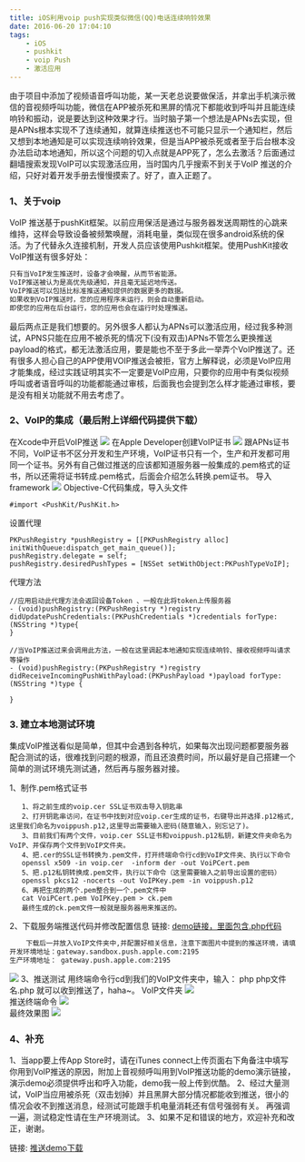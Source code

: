 ```yaml
---
title: iOS利用voip push实现类似微信(QQ)电话连续响铃效果
date: 2016-06-20 17:04:10
tags:
    - iOS
    - pushkit
    - voip Push
    - 激活应用
---
```

由于项目中添加了视频语音呼叫功能，某一天老总说要做保活，并拿出手机演示微信的音视频呼叫功能，微信在APP被杀死和黑屏的情况下都能收到呼叫并且能连续响铃和振动，说是要达到这种效果才行。<!-- more -->当时脑子第一个想法是APNs去实现，但是APNs根本实现不了连续通知，就算连续推送也不可能只显示一个通知栏，然后又想到本地通知是可以实现连续响铃效果，但是当APP被杀死或者至于后台根本没办法启动本地通知，所以这个问题的切入点就是APP死了，怎么去激活？后面通过翻墙搜索发现VoIP可以实现激活应用，当时国内几乎搜索不到关于VoIP 推送的介绍，只好对着开发手册去慢慢摸索了。好了，直入正题了。
	
### 1、关于voip
  VoIP 推送基于pushKit框架。以前应用保活是通过与服务器发送周期性的心跳来维持，这样会导致设备被频繁唤醒，消耗电量，类似现在很多android系统的保活。为了代替永久连接机制，开发人员应该使用Pushkit框架。使用PushKit接收VoIP推送有很多好处：
 ``` bash
只有当VoIP发生推送时，设备才会唤醒，从而节省能源。
VoIP推送被认为是高优先级通知，并且毫无延迟地传送。
VoIP推送可以包括比标准推送通知提供的数据更多的数据。
如果收到VoIP推送时，您的应用程序未运行，则会自动重新启动。
即使您的应用在后台运行，您的应用也会在运行时处理推送。
```
最后两点正是我们想要的。另外很多人都认为APNs可以激活应用，经过我多种测试，APNS只能在应用不被杀死的情况下(没有双击)APNs不管怎么更换推送payload的格式，都无法激活应用，要是能也不至于多此一举弄个VoIP推送了。还有很多人担心自己的APP使用VOIP推送会被拒，官方上解释说，必须是VoIP应用才能集成，经过实践证明其实不一定要是VoIP应用，只要你的应用中有类似视频呼叫或者语音呼叫的功能都能通过审核，后面我也会提到怎么样才能通过审核，要是没有相关功能就不用去考虑了。

### 2、VoIP的集成（最后附上详细代码提供下载）
  在Xcode中开启VoIP推送
![](https://raw.githubusercontent.com/oopsr/oopsr.github.io/master/img/voip_setting.png)
  在Apple Developer创建VoIP证书
![](https://raw.githubusercontent.com/oopsr/oopsr.github.io/master/img/voip_center.png)
跟APNs证书不同，VoIP证书不区分开发和生产环境，VoIP证书只有一个，生产和开发都可用同一个证书。另外有自己做过推送的应该都知道服务器一般集成的.pem格式的证书，所以还需将证书转成.pem格式，后面会介绍怎么转换.pem证书。
导入framework
![](https://raw.githubusercontent.com/oopsr/oopsr.github.io/master/img/voip_pushkit.jpg)
Objective-C代码集成，导入头文件
```
#import <PushKit/PushKit.h>
```
设置代理
```
PKPushRegistry *pushRegistry = [[PKPushRegistry alloc] initWithQueue:dispatch_get_main_queue()];
pushRegistry.delegate = self;
pushRegistry.desiredPushTypes = [NSSet setWithObject:PKPushTypeVoIP];
```
代理方法
```
//应用启动此代理方法会返回设备Token 、一般在此将token上传服务器
- (void)pushRegistry:(PKPushRegistry *)registry didUpdatePushCredentials:(PKPushCredentials *)credentials forType:(NSString *)type{
}
```
```
//当VoIP推送过来会调用此方法，一般在这里调起本地通知实现连续响铃、接收视频呼叫请求等操作
- (void)pushRegistry:(PKPushRegistry *)registry didReceiveIncomingPushWithPayload:(PKPushPayload *)payload forType:(NSString *)type {
    
}
```

### 3. 建立本地测试环境
集成VoIP推送看似是简单，但其中会遇到各种坑，如果每次出现问题都要服务器配合测试的话，很难找到问题的根源，而且还浪费时间，所以最好是自己搭建一个简单的测试环境先测试通，然后再与服务器对接。
 
   1、制作.pem格式证书
 ```
    1、将之前生成的voip.cer SSL证书双击导入钥匙串
    2、打开钥匙串访问，在证书中找到对应voip.cer生成的证书，右键导出并选择.p12格式,这里我们命名为voippush.p12,这里导出需要输入密码(随意输入，别忘记了)。
    3、目前我们有两个文件，voip.cer SSL证书和voippush.p12私钥，新建文件夹命名为VoIP、并保存两个文件到VoIP文件夹。
    4、把.cer的SSL证书转换为.pem文件，打开终端命令行cd到VoIP文件夹、执行以下命令
    openssl x509 -in voip.cer  -inform der -out VoiPCert.pem
    5、把.p12私钥转换成.pem文件，执行以下命令（这里需要输入之前导出设置的密码）
    openssl pkcs12 -nocerts -out VoIPKey.pem -in voippush.p12
    6、再把生成的两个.pem整合到一个.pem文件中
    cat VoiPCert.pem VoIPKey.pem > ck.pem
    最终生成的ck.pem文件一般就是服务器用来推送的。
  ```
   
 2、下载服务端推送代码并修改配置信息
    链接: [demo链接，里面包含.php代码](https://github.com/oopsr/VoIPPush.git)
``` bash
    下载后一并放入VoIP文件夹中,并配置好相关信息，注意下面图片中提到的推送环境，请填写对应的环境地址，一般测试VoIP推送的稳定性最好是通过Hoc证书打包在生产环境中测试。
开发环境地址：gateway.sandbox.push.apple.com:2195 
生产环境地址： gateway.push.apple.com:2195
 ```    
![](https://raw.githubusercontent.com/oopsr/oopsr.github.io/master/img/voip_php.png)
3、推送测试
    用终端命令行cd到我们的VoIP文件夹中，输入： php  php文件名.php 
    就可以收到推送了，haha~。
VoIP文件夹
![](https://raw.githubusercontent.com/oopsr/oopsr.github.io/master/img/voip_pem.jpg)   
推送终端命令
![](https://raw.githubusercontent.com/oopsr/oopsr.github.io/master/img/voip_push.jpg)   
最终效果图
![](https://raw.githubusercontent.com/oopsr/oopsr.github.io/master/img/voip_huahua.png)   
###   4、补充

1、当app要上传App Store时，请在iTunes connect上传页面右下角备注中填写你用到VoIP推送的原因，附加上音视频呼叫用到VoIP推送功能的demo演示链接，演示demo必须提供呼出和呼入功能，demo我一般上传到优酷。
2、经过大量测试，VoIP当应用被杀死（双击划掉）并且黑屏大部分情况都能收到推送，很小的情况会收不到推送消息，经测试可能跟手机电量消耗还有信号强弱有关。 再强调一遍，测试稳定性请在生产环境测试。
3、如果不足和错误的地方，欢迎补充和改正，谢谢。

  链接: [推送demo下载](https://github.com/oopsr/VoIPPush.git)

